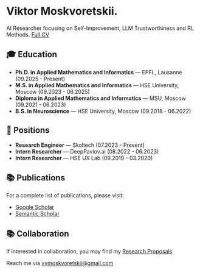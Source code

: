 # Viktor Moskvoretskii.

AI Researcher focusing on Self-Improvement, LLM Trustworthiness and RL Methods. [Full CV](https://github.com/VityaVitalich/VityaVitalich/blob/main/Moskvoretskii_CV_PhD.pdf)

## 🎓 Education

- **Ph.D. in Applied Mathematics and Informatics** — EPFL, Lausanne (09.2025 - Present)
- **M.S. in Applied Mathematics and Informatics** — HSE University, Moscow (09.2023 - 06.2025)
- **Diploma in Applied Mathematics and Informatics** — MSU, Moscow (09.2021 - 06.2023)
- **B.S. in Neuroscience** — HSE University, Moscow (09.2018 - 06.2022)

## 💼 Positions

- **Research Engineer** — Skoltech (07.2023 - Present)
- **Intern Researcher** — DeepPavlov.ai (08.2022 - 06.2023)
- **Intern Researcher** — HSE UX Lab (09.2019 - 03.2020)

## 📚 Publications

For a complete list of publications, please visit:
- [Google Scholar](https://scholar.google.com/citations?hl=ru&user=3IDoK8YAAAAJ&view_op=list_works&sortby=pubdate)
- [Semantic Scholar](https://www.semanticscholar.org/author/Viktor-Moskvoretskii/2291142916)

## 📚 Collaboration

If interested in collaboration, you may find my [Research Proposals](https://github.com/VityaVitalich/VityaVitalich/blob/main/Moskvoretskii_CV_PhD.pdf)

Reach me via [vvmoskvoretskii@gmail.com](mailto:vvmoskvoretskii@gmail.com)
